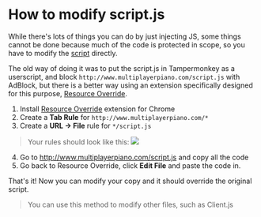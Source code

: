 # How to modify script.js

While there's lots of things you can do by just injecting JS, some things cannot be done because much of the code is protected in scope, so you have to modify the [script](http://www.multiplayerpiano.com/script.js) directly.

The old way of doing it was to put the script.js in Tampermonkey as a userscript, and block `http://www.multiplayerpiano.com/script.js` with AdBlock, but there is a better way using an extension specifically designed for this purpose, [Resource Override](https://chrome.google.com/webstore/detail/resource-override/pkoacgokdfckfpndoffpifphamojphii?hl=en).

1. Install [Resource Override](https://chrome.google.com/webstore/detail/resource-override/pkoacgokdfckfpndoffpifphamojphii?hl=en) extension for Chrome
2. Create a **Tab Rule** for `http://www.multiplayerpiano.com/*`
3. Create a **URL → File** rule for `*/script.js`
> Your rules should look like this: ![](https://i.imgur.com/m4ZZ4Mv.png)
4. Go to http://www.multiplayerpiano.com/script.js and copy all the code
5. Go back to Resource Override, click **Edit File** and paste the code in.

That's it! Now you can modify your copy and it should override the original script.

> You can use this method to modify other files, such as Client.js

